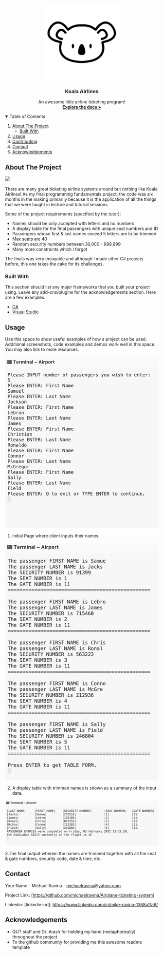 <!-- Airplane Ticketing System -->
<br />
<p align="center">
 
 <img src="Images/koala_logo.png" width="250" height="250">
  <h3 align="center">Koala Airlines</h3>
  <p align="center">
    An awesome little airline ticketing program! 
    <br />
    <a href="https://github.com/michaelravina/Airplane-ticketing-system"><strong>Explore the docs »</strong></a>
    <br />
  </p>
</p>

<!-- TABLE OF CONTENTS -->
<details open="open">
  <summary>Table of Contents</summary>
  <ol>
    <li>
      <a href="#about-the-project">About The Project</a>
      <ul>
        <li><a href="#built-with">Built With</a></li>
      </ul>
    </li>
    <li><a href="#usage">Usage</a></li>
    <li><a href="#contributing">Contributing</a></li>
    <li><a href="#contact">Contact</a></li>
    <li><a href="#acknowledgements">Acknowledgements</a></li>
  </ol>
</details>



<!-- ABOUT THE PROJECT -->
## About The Project

![](Images/rd%20SS.png)

There are many great ticketing airline systems around but nothing like Koala Airlines! As my final programming fundamentals project, the code was six months in the making primarily because it is the application of all the things that we were taught in lecture and tutorial sessions. 

Some of the project requirements (specified by the tutor):
* Names should be only accepted with letters and no numbers
* A display table for the final passengers with unique seat numbers and ID
* Passengers whose first & last names exceed 5 letters are to be trimmed
* Max seats are 40
* Random security numbers between 30,000 - 999,999
* Many more constraints which I forgot

The finals was very enjoyable and although I made other C# projects before, this one takes the cake for its challenges.


### Built With

This section should list any major frameworks that you built your project using. Leave any add-ons/plugins for the acknowledgements section. Here are a few examples.
* [C#](https://docs.microsoft.com/en-us/dotnet/csharp/)
* [Visual Studio](https://visualstudio.microsoft.com/)



<!-- USAGE EXAMPLES -->
## Usage

Use this space to show useful examples of how a project can be used. Additional screenshots, code examples and demos work well in this space. You may also link to more resources.

![](Images/1st%20SS.png)

1. Initial Page where client inputs their names. 

![](Images/2nd%20SS.png)

2. A display table with trimmed names is shown as a summary of the input data.

![](Images/3rd%20SS.png)

3.The final output wherein the names are trimmed together with all the seat & gate numbers, security code, date & time, etc.





<!-- CONTACT -->
## Contact

Your Name - Michael Ravina - michaelravina@yahoo.com

Project Link: [https://github.com/michaelravina/Airplane-ticketing-system]

Linkedin: [linkedin-url]: https://www.linkedin.com/in/mike-ravina-1368a11a8/



<!-- ACKNOWLEDGEMENTS -->
## Acknowledgements
* QUT staff and Dr. Arash for holding my hand (metaphorically) throughout the project
* To the github community for providing me this awesome readme template
